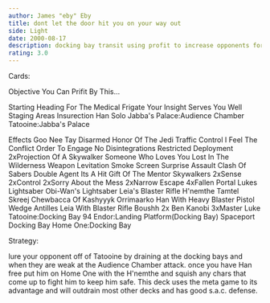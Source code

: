 ```yaml
---
author: James "eby" Eby
title: dont let the door hit you on your way out
side: Light
date: 2000-08-17
description: docking bay transit using profit to increase opponents force loss
rating: 3.0
---
```

Cards: 

Objective
You Can Prifit By This...

Starting
Heading For The Medical Frigate
Your Insight Serves You Well
Staging Areas
Insurection
Han Solo
Jabba's Palace:Audience Chamber
Tatooine:Jabba's Palace

Effects
Goo Nee Tay
Disarmed
Honor Of The Jedi
Traffic Control
I Feel The Conflict
Order To Engage
No Disintegrations
Restricted Deployment
2xProjection Of A Skywalker
Someone Who Loves You
Lost In The Wilderness
Weapon Levitation
Smoke Screen
Surprise Assault
Clash Of Sabers
Double Agent
Its A Hit
Gift Of The Mentor
Skywalkers
2xSense
2xControl
2xSorry About the Mess
2xNarrow Escape
4xFallen Portal
Lukes Lightsaber
Obi-Wan's Lightsaber
Leia's Blaster Rifle
H'nemthe
Tamtel Skreej
Chewbacca Of Kashyyyk
Orrimaarko
Han With Heavy Blaster Pistol
Wedge Antilles
Leia With Blaster Rifle
Boushh
2x Ben Kanobi
3xMaster Luke
Tatooine:Docking Bay 94
Endor:Landing Platform(Docking Bay)
Spaceport Docking Bay
Home One:Docking Bay

Strategy: 

lure your opponent off of Tatooine by draining at the docking bays and when they are weak at the Audience Chamber attack. once you have Han free put him on Home One with the H'nemthe and squish any chars that come up to fight him to keep him safe. This deck uses the meta game to its advantage and will outdrain most other decks and has good s.a.c. defense. 